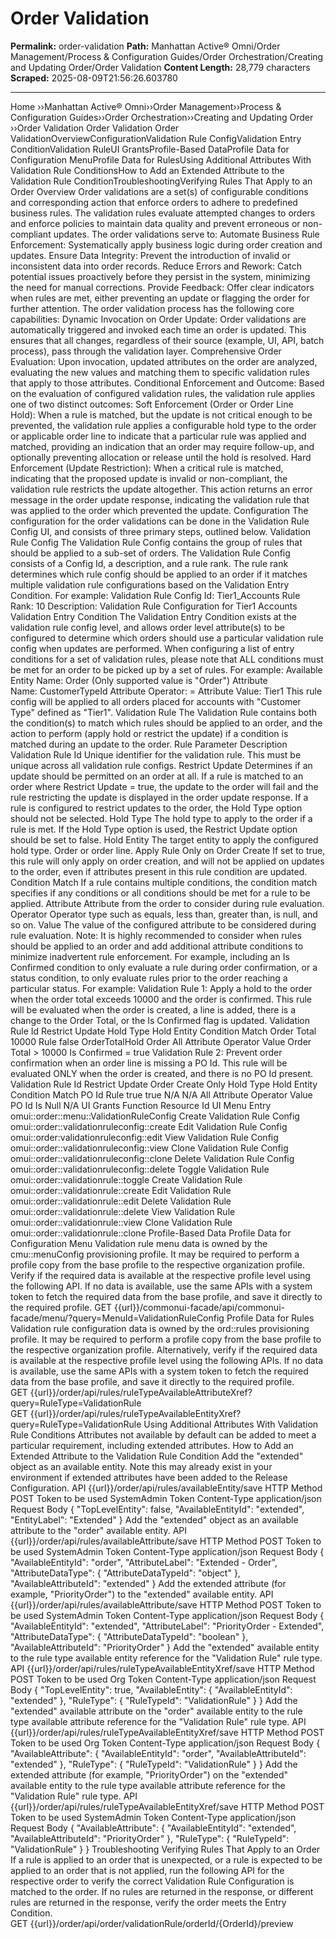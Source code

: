# Order Validation

**Permalink:** order-validation
**Path:** Manhattan Active® Omni/Order Management/Process & Configuration Guides/Order Orchestration/Creating and Updating Order/Order Validation
**Content Length:** 28,779 characters
**Scraped:** 2025-08-09T21:56:26.603780

---

Home ››Manhattan Active® Omni››Order Management››Process & Configuration Guides››Order Orchestration››Creating and Updating Order ››Order Validation Order Validation Order ValidationOverviewConfigurationValidation Rule ConfigValidation Entry ConditionValidation RuleUI GrantsProfile-Based DataProfile Data for Configuration MenuProfile Data for RulesUsing Additional Attributes With Validation Rule ConditionsHow to Add an Extended Attribute to the Validation Rule ConditionTroubleshootingVerifying Rules That Apply to an Order Overview Order validations are a set(s) of configurable conditions and corresponding action that enforce orders to adhere to predefined business rules. The validation rules evaluate attempted changes to orders and enforce policies to maintain data quality and prevent erroneous or non-compliant updates. The order validations serve to: Automate Business Rule Enforcement: Systematically apply business logic during order creation and updates. Ensure Data Integrity: Prevent the introduction of invalid or inconsistent data into order records. Reduce Errors and Rework: Catch potential issues proactively before they persist in the system, minimizing the need for manual corrections. Provide Feedback: Offer clear indicators when rules are met, either preventing an update or flagging the order for further attention. The order validation process has the following core capabilities: Dynamic Invocation on Order Update: Order validations are automatically triggered and invoked each time an order is updated. This ensures that all changes, regardless of their source (example, UI, API, batch process), pass through the validation layer. Comprehensive Order Evaluation: Upon invocation, updated attributes on the order are analyzed, evaluating the new values and matching them to specific validation rules that apply to those attributes. Conditional Enforcement and Outcome: Based on the evaluation of configured validation rules, the validation rule applies one of two distinct outcomes: Soft Enforcement (Order or Order Line Hold): When a rule is matched, but the update is not critical enough to be prevented, the validation rule applies a configurable hold type to the order or applicable order line to indicate that a particular rule was applied and matched, providing an indication that an order may require follow-up, and optionally preventing allocation or release until the hold is resolved. Hard Enforcement (Update Restriction): When a critical rule is matched, indicating that the proposed update is invalid or non-compliant, the validation rule restricts the update altogether. This action returns an error message in the order update response, indicating the validation rule that was applied to the order which prevented the update. Configuration The configuration for the order validations can be done in the Validation Rule Config UI, and consists of three primary steps, outlined below. Validation Rule Config The Validation Rule Config contains the group of rules that should be applied to a sub-set of orders. The Validation Rule Config consists of a Config Id, a description, and a rule rank. The rule rank determines which rule config should be applied to an order if it matches multiple validation rule configurations based on the Validation Entry Condition. For example: Validation Rule Config Id: Tier1_Accounts Rule Rank: 10 Description: Validation Rule Configuration for Tier1 Accounts Validation Entry Condition The Validation Entry Condition exists at the validation rule config level, and allows order level attribute(s) to be configured to determine which orders should use a particular validation rule config when updates are performed. When configuring a list of entry conditions for a set of validation rules, please note that ALL conditions must be met for an order to be picked up by a set of rules. For example: Available Entity Name: Order (Only supported value is "Order") Attribute Name: CustomerTypeId Attribute Operator: = Attribute Value: Tier1 This rule config will be applied to all orders placed for accounts with "Customer Type" defined as "Tier1". Validation Rule The Validation Rule contains both the condition(s) to match which rules should be applied to an order, and the action to perform (apply hold or restrict the update) if a condition is matched during an update to the order. Rule Parameter Description Validation Rule Id Unique identifier for the validation rule. This must be unique across all validation rule configs. Restrict Update Determines if an update should be permitted on an order at all. If a rule is matched to an order where Restrict Update = true, the update to the order will fail and the rule restricting the update is displayed in the order update response. If a rule is configured to restrict updates to the order, the Hold Type option should not be selected. Hold Type The hold type to apply to the order if a rule is met. If the Hold Type option is used, the Restrict Update option should be set to false. Hold Entity The target entity to apply the configured hold type. Order or order line. Apply Rule Only on Order Create If set to true, this rule will only apply on order creation, and will not be applied on updates to the order, even if attributes present in this rule condition are updated. Condition Match If a rule contains multiple conditions, the condition match specifies if any conditions or all conditions should be met for a rule to be applied. Attribute Attribute from the order to consider during rule evaluation. Operator Operator type such as equals, less than, greater than, is null, and so on. Value The value of the configured attribute to be considered during rule evaluation. Note: It is highly recommended to consider when rules should be applied to an order and add additional attribute conditions to minimize inadvertent rule enforcement. For example, including an Is Confirmed condition to only evaluate a rule during order confirmation, or a status condition, to only evaluate rules prior to the order reaching a particular status. For example: Validation Rule 1: Apply a hold to the order when the order total exceeds 10000 and the order is confirmed. This rule will be evaluated when the order is created, a line is added, there is a change to the Order Total, or the Is Confirmed flag is updated. Validation Rule Id Restrict Update Hold Type Hold Entity Condition Match Order Total 10000 Rule false OrderTotalHold Order All Attribute Operator Value Order Total > 10000 Is Confirmed = true Validation Rule 2: Prevent order confirmation when an order line is missing a PO Id. This rule will be evaluated ONLY when the order is created, and there is no PO Id present. Validation Rule Id Restrict Update Order Create Only Hold Type Hold Entity Condition Match PO Id Rule true true N/A N/A All Attribute Operator Value PO Id Is Null N/A UI Grants Function Resource Id UI Menu Entry omui::order::menu::ValidationRuleConfig Create Validation Rule Config omui::order::validationruleconfig::create Edit Validation Rule Config omui::order:validationruleconfig::edit View Validation Rule Config omui::order::validationruleconfig::view Clone Validation Rule Config omui::order::validationruleconfig::clone Delete Validation Rule Config omui::order::validationruleconfig::delete Toggle Validation Rule omui::order::validationrule::toggle Create Validation Rule omui::order::validationrule::create Edit Validation Rule omui::order::validationrule::edit Delete Validation Rule omui::order::validationrule::delete View Validation Rule omui::order::validationrule::view Clone Validation Rule omui::order::validationrule::clone Profile-Based Data Profile Data for Configuration Menu Validation rule menu data is owned by the cmu::menuConfig provisioning profile. It may be required to perform a profile copy from the base profile to the respective organization profile. Verify if the required data is available at the respective profile level using the following API. If no data is available, use the same APIs with a system token to fetch the required data from the base profile, and save it directly to the required profile. GET {{url}}/commonui-facade/api/commonui-facade/menu/?query=MenuId=ValidationRuleConfig Profile Data for Rules Validation rule configuration data is owned by the ord::rules provisioning profile. It may be required to perform a profile copy from the base profile to the respective organization profile. Alternatively, verify if the required data is available at the respective profile level using the following APIs. If no data is available, use the same APIs with a system token to fetch the required data from the base profile, and save it directly to the required profile. GET {{url}}/order/api/rules/ruleTypeAvailableAttributeXref?query=RuleType=ValidationRule GET {{url}}/order/api/rules/ruleTypeAvailableEntityXref?query=RuleType=ValidationRule Using Additional Attributes With Validation Rule Conditions Attributes not available by default can be added to meet a particular requirement, including extended attributes. How to Add an Extended Attribute to the Validation Rule Condition Add the "extended" object as an available entity. Note this may already exist in your environment if extended attributes have been added to the Release Configuration. API {{url}}/order/api/rules/availableEntity/save HTTP Method POST Token to be used SystemAdmin Token Content-Type application/json Request Body { "TopLevelEntity": false, "AvailableEntityId": "extended", "EntityLabel": "Extended" } Add the "extended" object as an available attribute to the "order" available entity. API {{url}}/order/api/rules/availableAttribute/save HTTP Method POST Token to be used SystemAdmin Token Content-Type application/json Request Body { "AvailableEntityId": "order", "AttributeLabel": "Extended - Order", "AttributeDataType": { "AttributeDataTypeId": "object" }, "AvailableAttributeId": "extended" } Add the extended attribute (for example, "PriorityOrder") to the "extended" available entity. API {{url}}/order/api/rules/availableAttribute/save HTTP Method POST Token to be used SystemAdmin Token Content-Type application/json Request Body { "AvailableEntityId": "extended", "AttributeLabel": "PriorityOrder - Extended", "AttributeDataType": { "AttributeDataTypeId": "boolean" }, "AvailableAttributeId": "PriorityOrder" } Add the "extended" available entity to the rule type available entity reference for the "Validation Rule" rule type. API {{url}}/order/api/rules/ruleTypeAvailableEntityXref/save HTTP Method POST Token to be used Org Token Content-Type application/json Request Body { "TopLevelEntity": true, "AvailableEntity": { "AvailableEntityId": "extended" }, "RuleType": { "RuleTypeId": "ValidationRule" } } Add the "extended" available attribute on the "order" available entity to the rule type available attribute reference for the "Validation Rule" rule type. API {{url}}/order/api/rules/ruleTypeAvailableEntityXref/save HTTP Method POST Token to be used Org Token Content-Type application/json Request Body { "AvailableAttribute": { "AvailableEntityId": "order", "AvailableAttributeId": "extended" }, "RuleType": { "RuleTypeId": "ValidationRule" } } Add the extended attribute (for example, "PriorityOrder") on the "extended" available entity to the rule type available attribute reference for the "Validation Rule" rule type. API {{url}}/order/api/rules/ruleTypeAvailableEntityXref/save HTTP Method POST Token to be used SystemAdmin Token Content-Type application/json Request Body { "AvailableAttribute": { "AvailableEntityId": "extended", "AvailableAttributeId": "PriorityOrder" }, "RuleType": { "RuleTypeId": "ValidationRule" } } Troubleshooting Verifying Rules That Apply to an Order If a rule is applied to an order that is unexpected, or a rule is expected to be applied to an order that is not applied, run the following API for the respective order to verify the correct Validation Rule Configuration is matched to the order. If no rules are returned in the response, or different rules are returned in the response, verify the order meets the Entry Condition. GET {{url}}/order/api/order/validationRule/orderId/{OrderId}/preview